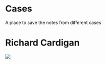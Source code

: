# Cases
A place to save the notes from different cases


# Richard Cardigan
![](./1921-11-24/richard-cardigan.excalidraw.png)
